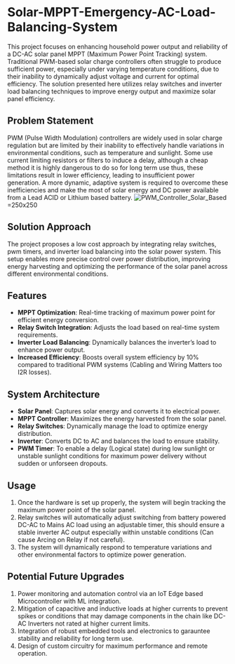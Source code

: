 # Solar-MPPT-Emergency-AC-Load-Balancing-System
This project focuses on enhancing household power output and reliability of a DC-AC solar panel MPPT (Maximum Power Point Tracking) system. Traditional PWM-based solar charge controllers often struggle to produce sufficient power, especially under varying temperature conditions, due to their inability to dynamically adjust voltage and current for optimal efficiency. The solution presented here utilizes relay switches and inverter load balancing techniques to improve energy output and maximize solar panel efficiency.

## Problem Statement
PWM (Pulse Width Modulation) controllers are widely used in solar charge regulation but are limited by their inability to effectively handle variations in environmental conditions, such as temperature and sunlight. Some use current limiting resistors or filters to induce a delay, although a cheap method it is highly dangerous to do so for long term use thus, these limitations result in lower efficiency, leading to insufficient power generation. A more dynamic, adaptive system is required to overcome these inefficiencies and make the most of solar energy and DC power available from a Lead ACID or Lithium based battery.
![PWM_Controller_Solar_Based](https://github.com/user-attachments/assets/8c8f58a1-ef3d-4705-903d-b33cf700037f)=250x250

## Solution Approach
The project proposes a low cost approach by integrating relay switches, pwm timers, and inverter load balancing into the solar power system. This setup enables more precise control over power distribution, improving energy harvesting and optimizing the performance of the solar panel across different environmental conditions.

## Features
- **MPPT Optimization**: Real-time tracking of maximum power point for efficient energy conversion.
- **Relay Switch Integration**: Adjusts the load based on real-time system requirements.
- **Inverter Load Balancing**: Dynamically balances the inverter’s load to enhance power output.
- **Increased Efficiency**: Boosts overall system efficiency by 10% compared to traditional PWM systems (Cabling and Wiring Matters too I2R losses).

## System Architecture
- **Solar Panel**: Captures solar energy and converts it to electrical power.
- **MPPT Controller**: Maximizes the energy harvested from the solar panel.
- **Relay Switches**: Dynamically manage the load to optimize energy distribution.
- **Inverter**: Converts DC to AC and balances the load to ensure stability.
- **PWM Timer**: To enable a delay (Logical state) during low sunlight or unstable sunlight conditions for maximum power delivery without sudden or unforseen dropouts.

## Usage
1. Once the hardware is set up properly, the system will begin tracking the maximum power point of the solar panel.
2. Relay switches will automatically adjust switching from battery powered DC-AC to Mains AC load using an adjustable timer, this should ensure a stable inverter AC output especially within unstable conditions (Can cause Arcing on Relay if not careful).
3. The system will dynamically respond to temperature variations and other environmental factors to optimize power generation.

## Potential Future Upgrades
1. Power monitoring and automation control via an IoT Edge based Microcontroller with ML integration.
2. Mitigation of capacitive and inductive loads at higher currents to prevent spikes or conditions that may damage components in the chain like DC-AC Inverters not rated at higher current limits.
3. Integration of robust embedded tools and electronics to garauntee stability and reliability for long term use.
4. Design of custom circuitry for maximum performance and remote operation.
